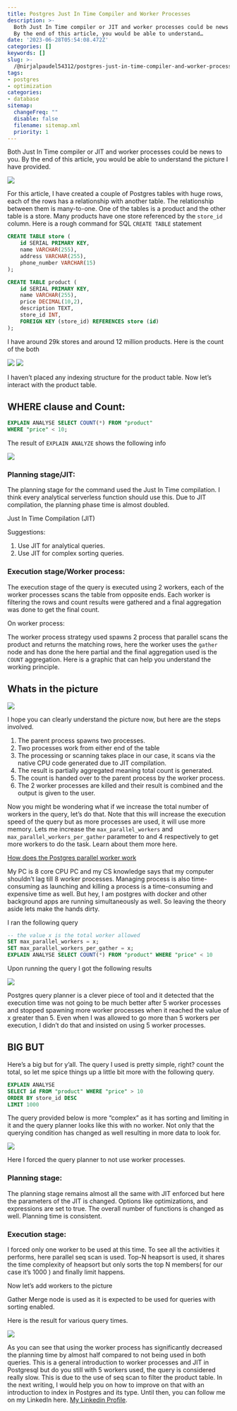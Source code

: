 ```yaml
---
title: Postgres Just In Time Compiler and Worker Processes
description: >-
  Both Just In Time compiler or JIT and worker processes could be news to you.
  By the end of this article, you would be able to understand…
date: '2023-06-28T05:54:08.472Z'
categories: []
keywords: []
slug: >-
  /@nirjalpaudel54312/postgres-just-in-time-compiler-and-worker-processes-6c7434864078
tags:
- postgres
- optimization
categories:
- database
sitemap:
  changeFreq: ""
  disable: false
  filename: sitemap.xml
  priority: 1
---
```


Both Just In Time compiler or JIT and worker processes could be news to you. By the end of this article, you would be able to understand the picture I have provided.

![](img/0_IOAxGZtt5VJcHT-v.webp)

For this article, I have created a couple of Postgres tables with huge rows, each of the rows has a relationship with another table. The relationship between them is many-to-one. One of the tables is a product and the other table is a store. Many products have one store referenced by the `store_id` column. Here is a rough command for SQL `CREATE TABLE` statement
```sql
CREATE TABLE store (
    id SERIAL PRIMARY KEY,
    name VARCHAR(255),
    address VARCHAR(255),
    phone_number VARCHAR(15)
);

CREATE TABLE product (
    id SERIAL PRIMARY KEY,
    name VARCHAR(255),
    price DECIMAL(10,2),
    description TEXT,
    store_id INT,
    FOREIGN KEY (store_id) REFERENCES store (id)
);

```
I have around 29k stores and around 12 million products. Here is the count of the both

![](img/0__wwdEf4Q__Cr2jRDe9.webp)
![](img/0__fMmJZzvtpc0TTGz9.webp)

I haven’t placed any indexing structure for the product table. Now let’s interact with the product table.

## WHERE clause and Count:
```sql
EXPLAIN ANALYSE SELECT COUNT(*) FROM "product"
WHERE "price" < 10;
```
The result of `EXPLAIN ANALYZE` shows the following info

![](img/0__ST4__Mgte__z1JpRl__.webp)

### Planning stage/JIT:

The planning stage for the command used the Just In Time compilation. I think every analytical serverless function should use this. Due to JIT compilation, the planning phase time is almost doubled.

Just In Time Compilation (JIT)

Suggestions:

1.  Use JIT for analytical queries.
2.  Use JIT for complex sorting queries.

### Execution stage/Worker process:

The execution stage of the query is executed using 2 workers, each of the worker processes scans the table from opposite ends. Each worker is filtering the rows and count results were gathered and a final aggregation was done to get the final count.

On worker process:

The worker process strategy used spawns 2 process that parallel scans the product and returns the matching rows, here the worker uses the `gather` node and has done the here partial and the final aggregation used is the `COUNT` aggregation. Here is a graphic that can help you understand the working principle.

## Whats in the picture

![](img/0_IOAxGZtt5VJcHT-v.webp)

I hope you can clearly understand the picture now, but here are the steps involved.

1.  The parent process spawns two processes.
2.  Two processes work from either end of the table
3.  The processing or scanning takes place in our case, it scans via the native CPU code generated due to JIT compilation.
4.  The result is partially aggregated meaning total count is generated.
5.  The count is handed over to the parent process by the worker process.
6.  The 2 worker processes are killed and their result is combined and the output is given to the user.

Now you might be wondering what if we increase the total number of workers in the query, let’s do that. Note that this will increase the execution speed of the query but as more processes are used, it will use more memory. Lets me increase the `max_parallel_workers` and `max_parallel_workers_per_gather` parameter to and 4 respectively to get more workers to do the task. Learn about them more here.

[How does the Postgres parallel worker work](https://www.postgresql.org/docs/current/how-parallel-query-works.html)

My PC is 8 core CPU PC and my CS knowledge says that my computer shouldn’t lag till 8 worker processes. Managing process is also time-consuming as launching and killing a process is a time-consuming and expensive time as well. But hey, I am postgres with docker and other background apps are running simultaneously as well. So leaving the theory aside lets make the hands dirty.

I ran the following query
```sql
-- the value x is the total worker allowed
SET max_parallel_workers = x;
SET max_parallel_workers_per_gather = x;
EXPLAIN ANALYSE SELECT COUNT(*) FROM "product" WHERE "price" < 10
```
Upon running the query I got the following results

![](img/1__qnI3tIP97fDsVrAN______J2w.webp)

Postgres query planner is a clever piece of tool and it detected that the execution time was not going to be much better after 5 worker processes and stopped spawning more worker processes when it reached the value of x greater than 5. Even when I was allowed to go more than 5 workers per execution, I didn’t do that and insisted on using 5 worker processes.

## BIG BUT

Here’s a big but for y’all. The query I used is pretty simple, right? count the total, so let me spice things up a little bit more with the following query.

```sql
EXPLAIN ANALYSE
SELECT id FROM "product" WHERE "price" > 10
ORDER BY store_id DESC
LIMIT 1000
```

The query provided below is more “complex” as it has sorting and limiting in it and the query planner looks like this with no worker. Not only that the querying condition has changed as well resulting in more data to look for.

![](img/0__w2ZhiLEXbvCMUyos.webp)

Here I forced the query planner to not use worker processes.

### Planning stage:

The planning stage remains almost all the same with JIT enforced but here the parameters of the JIT is changed. Options like optimizations, and expressions are set to true. The overall number of functions is changed as well. Planning time is consistent.

### Execution stage:

I forced only one worker to be used at this time. To see all the activities it performs, here parallel seq scan is used. Top-N heapsort is used, it shares the time complexity of heapsort but only sorts the top N members( for our case it’s 1000 ) and finally limit happens.

Now let’s add workers to the picture

Gather Merge node is used as it is expected to be used for queries with sorting enabled.

Here is the result for various query times.

![](img/1__xbJrtzyN__qk2xN1zbb9Qxg.webp)

As you can see that using the worker process has significantly decreased the planning time by almost half compared to not being used in both queries. This is a general introduction to worker processes and JIT in Postgresql but do you still with 5 workers used, the query is considered really slow. This is due to the use of seq scan to filter the product table. In the next writing, I would help you on how to improve on that with an introduction to index in Postgres and its type. Until then, you can follow me on my LinkedIn here. [My Linkedin Profile](https://linkedin.com/in/nirjalpaudel).
